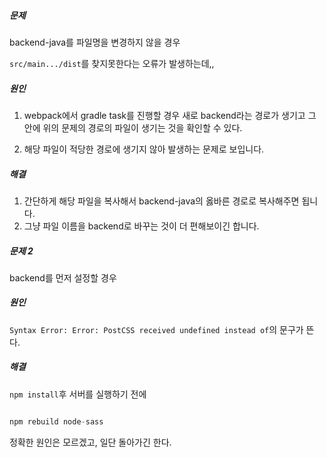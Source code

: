 ##### 문제

backend-java를 파일명을 변경하지 않을 경우

`src/main.../dist`를 찾지못한다는 오류가 발생하는데,,



##### 원인

1.  webpack에서 gradle task를 진행할 경우 새로 backend라는 경로가 생기고 그 안에 위의 문제의 경로의 파일이 생기는 것을 확인할 수 있다.

2. 해당 파일이 적당한 경로에 생기지 않아 발생하는 문제로 보입니다.



##### 해결 

1. 간단하게 해당 파일을 복사해서 backend-java의 옳바른 경로로 복사해주면 됩니다.
1. 그냥 파일 이름을 backend로 바꾸는 것이 더 편해보이긴 합니다.





##### 문제 2

backend를 먼저 설정할 경우



##### 원인

`Syntax Error: Error: PostCSS received undefined instead of`의 문구가 뜬다.

##### 해결

`npm install`후 서버를 실행하기 전에

```js

npm rebuild node-sass
```

정확한 원인은 모르겠고, 일단 돌아가긴 한다.